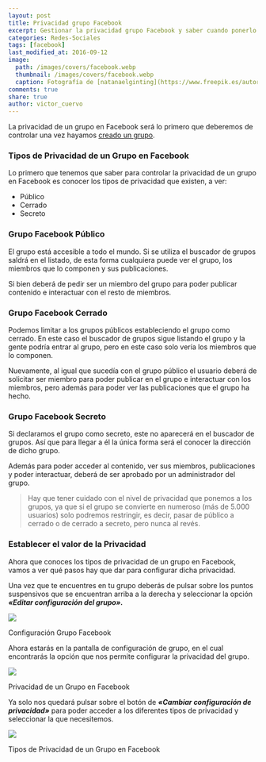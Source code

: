```yaml
---
layout: post
title: Privacidad grupo Facebook
excerpt: Gestionar la privacidad grupo Facebook y saber cuando ponerlo como público, cerrado o secreto.
categories: Redes-Sociales
tags: [facebook]
last_modified_at: 2016-09-12
image:
  path: /images/covers/facebook.webp
  thumbnail: /images/covers/facebook.webp
  caption: Fotografía de [natanaelginting](https://www.freepik.es/autor/natanaelginting)
comments: true
share: true
author: victor_cuervo
---
```


La privacidad de un grupo en Facebook será lo primero que deberemos de controlar una vez hayamos [creado un grupo](https://www.ayudaenlaweb.com/redes-sociales/facebook/crear-grupo-facebook/).


### Tipos de Privacidad de un Grupo en Facebook


Lo primero que tenemos que saber para controlar la privacidad de un grupo en Facebook es conocer los tipos de privacidad que existen, a ver:

- Público
- Cerrado
- Secreto

### Grupo Facebook Público


El grupo está accesible a todo el mundo. Si se utiliza el buscador de grupos saldrá en el listado, de esta forma cualquiera puede ver el grupo, los miembros que lo componen y sus publicaciones.


Si bien deberá de pedir ser un miembro del grupo para poder publicar contenido e interactuar con el resto de miembros.


### Grupo Facebook Cerrado


Podemos limitar a los grupos públicos estableciendo el grupo como cerrado. En este caso el buscador de grupos sigue listando el grupo y la gente podría entrar al grupo, pero en este caso solo vería los miembros que lo componen.


Nuevamente, al igual que sucedía con el grupo público el usuario deberá de solicitar ser miembro para poder publicar en el grupo e interactuar con los miembros, pero además para poder ver las publicaciones que el grupo ha hecho.


### Grupo Facebook Secreto


Si declaramos el grupo como secreto, este no aparecerá en el buscador de grupos. Así que para llegar a él la única forma será el conocer la dirección de dicho grupo.


Además para poder acceder al contenido, ver sus miembros, publicaciones y poder interactuar, deberá de ser aprobado por un administrador del grupo.


> Hay que tener cuidado con el nivel de privacidad que ponemos a los grupos, ya que si el grupo se convierte en numeroso (más de 5.000 usuarios) solo podremos restringir, es decir, pasar de público a cerrado o de cerrado a secreto, pero nunca al revés.


### Establecer el valor de la Privacidad


Ahora que conoces los tipos de privacidad de un grupo en Facebook, vamos a ver qué pasos hay que dar para configurar dicha privacidad.


Una vez que te encuentres en tu grupo deberás de pulsar sobre los puntos suspensivos que se encuentran arriba a la derecha y seleccionar la opción _**«Editar configuración del grupo».**_


![](https://www.ayudaenlaweb.com/wp-content/uploads/2016/09/facebook_group_configuration.jpg)


Configuración Grupo Facebook


Ahora estarás en la pantalla de configuración de grupo, en el cual encontrarás la opción que nos permite configurar la privacidad del grupo.


![](https://www.ayudaenlaweb.com/wp-content/uploads/2016/09/facebook_privacy.jpg)


Privacidad de un Grupo en Facebook


Ya solo nos quedará pulsar sobre el botón de _**«Cambiar configuración de privacidad»**_ para poder acceder a los diferentes tipos de privacidad y seleccionar la que necesitemos.


![](https://www.ayudaenlaweb.com/wp-content/uploads/2016/09/facebook_group_privacy_types.jpg)


Tipos de Privacidad de un Grupo en Facebook


